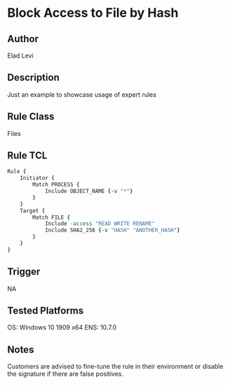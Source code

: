# Block Access to File by Hash

## Author
Elad Levi

## Description
Just an example to showcase usage of expert rules

## Rule Class 
Files

## Rule TCL
```tcl
Rule {
	Initiator {
		Match PROCESS {
			Include OBJECT_NAME {-v "*"}
		}
	}
	Target {
		Match FILE {
			Include -access "READ WRITE RENAME"
			Include SHA2_256 {-v "HASH" "ANOTHER_HASH"}
		}
	}
}
```

## Trigger
NA

## Tested Platforms
OS: Windows 10 1909 x64
ENS: 10.7.0

## Notes
Customers are advised to fine-tune the rule in their environment or disable the signature if there are false positives.
